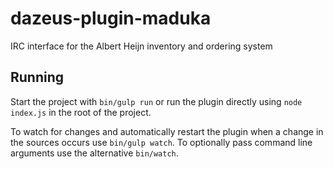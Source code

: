 # dazeus-plugin-maduka
IRC interface for the Albert Heijn inventory and ordering system

## Running
Start the project with `bin/gulp run` or run the plugin directly using
`node index.js` in the root of the project.

To watch for changes and automatically restart the plugin when a change in the
sources occurs use `bin/gulp watch`. To optionally pass command line arguments
use the alternative `bin/watch`.

